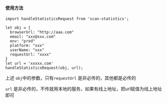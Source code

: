 #### 使用方法
```
import handleStatisticsRequest from 'scan-statistics';

let obj = {
  browserUrl: "http://aaa.com"
  email: "xxx@xxx.com"
  env: "prod"
  platform: "xxx"
  userName: "xxx"
  requestUrl: "xxxx"
}
let url = 'xxxxx.com'
handleStatisticsRequest(obj, url);
```
上述 `obj`中的参数，只有`requestUrl` 是非必传的，其他都是必传的

`url` 是非必传的，不传就用本地的服务，如果有线上地址，把url赋值为线上地址即可